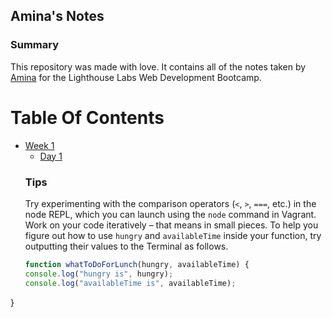 ## Amina's Notes
### Summary 

This repository was made with love. It contains all of the notes taken by [Amina](https://github.com/AminaCodes) for the Lighthouse Labs Web Development Bootcamp.

# Table Of Contents
* [Week 1](/Week_1)
  * [Day 1](/Week_1/Day_1)
  ### Tips
  Try experimenting with the comparison operators (`<`, `>`, `===`, etc.) in the node REPL, which you can launch using the `node` command in Vagrant. Work on your code iteratively – that means in small pieces. To help you figure out how to use `hungry` and `availableTime` inside your function, try outputting their values to the Terminal as follows.
  ```javascript
  function whatToDoForLunch(hungry, availableTime) {
  console.log("hungry is", hungry);
  console.log("availableTime is", availableTime);
}
```


 
